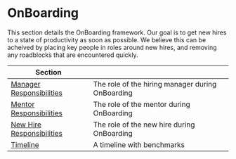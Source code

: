 # OnBoarding
This section details the OnBoarding framework. Our goal is to get new hires to a state of productivity as soon as possible. We believe this can be acheived by placing
    key people in roles around new hires, and removing any roadblocks that are encountered quickly. 
    
<!-- TOC Start -->
| Section |  |
|--|--|
|[Manager Responsibilities](/OnBoarding#manager.md)|The role of the hiring manager during OnBoarding |
|[Mentor Responsibilities](/OnBoarding#mentor.md)|The role of the mentor during OnBoarding |
|[New Hire Responsibilities](/OnBoarding#new-hire.md)|The role of the new hire during OnBoarding |
|[Timeline](/OnBoarding#timeline.md)|A timeline with benchmarks|
<!-- TOC End-->
